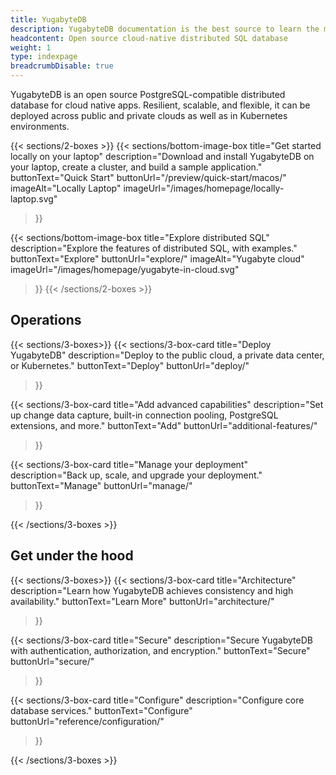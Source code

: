 ```yaml
---
title: YugabyteDB
description: YugabyteDB documentation is the best source to learn the most in-depth information about the YugabyteDB database, YugabyteDB Aeon, and YugabyteDB Anywhere.
headcontent: Open source cloud-native distributed SQL database
weight: 1
type: indexpage
breadcrumbDisable: true
---
```


YugabyteDB is an open source PostgreSQL-compatible distributed database for cloud native apps. Resilient, scalable, and flexible, it can be deployed across public and private clouds as well as in Kubernetes environments.

{{< sections/2-boxes >}}
  {{< sections/bottom-image-box
    title="Get started locally on your laptop"
    description="Download and install YugabyteDB on your laptop, create a cluster, and build a sample application."
    buttonText="Quick Start"
    buttonUrl="/preview/quick-start/macos/"
    imageAlt="Locally Laptop" imageUrl="/images/homepage/locally-laptop.svg"
  >}}

  {{< sections/bottom-image-box
    title="Explore distributed SQL"
    description="Explore the features of distributed SQL, with examples."
    buttonText="Explore"
    buttonUrl="explore/"
    imageAlt="Yugabyte cloud" imageUrl="/images/homepage/yugabyte-in-cloud.svg"
  >}}
{{< /sections/2-boxes >}}

## Operations

{{< sections/3-boxes>}}
  {{< sections/3-box-card
    title="Deploy YugabyteDB"
    description="Deploy to the public cloud, a private data center, or Kubernetes."
    buttonText="Deploy"
    buttonUrl="deploy/"
  >}}

  {{< sections/3-box-card
    title="Add advanced capabilities"
    description="Set up change data capture, built-in connection pooling, PostgreSQL extensions, and more."
    buttonText="Add"
    buttonUrl="additional-features/"
  >}}

  {{< sections/3-box-card
    title="Manage your deployment"
    description="Back up, scale, and upgrade your deployment."
    buttonText="Manage"
    buttonUrl="manage/"
  >}}

{{< /sections/3-boxes >}}

## Get under the hood

{{< sections/3-boxes>}}
  {{< sections/3-box-card
    title="Architecture"
    description="Learn how YugabyteDB achieves consistency and high availability."
    buttonText="Learn More"
    buttonUrl="architecture/"
  >}}

  {{< sections/3-box-card
    title="Secure"
    description="Secure YugabyteDB with authentication, authorization, and encryption."
    buttonText="Secure"
    buttonUrl="secure/"
  >}}

  {{< sections/3-box-card
    title="Configure"
    description="Configure core database services."
    buttonText="Configure"
    buttonUrl="reference/configuration/"
  >}}

{{< /sections/3-boxes >}}
